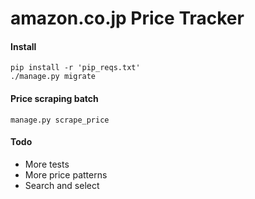 # amazon.co.jp Price Tracker

#### Install
```
pip install -r 'pip_reqs.txt'
./manage.py migrate
```

#### Price scraping batch
```
manage.py scrape_price
```

#### Todo
* More tests
* More price patterns
* Search and select
